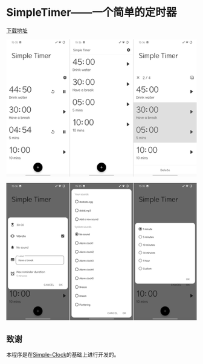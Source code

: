 # SimpleTimer——一个简单的定时器

[下载地址](https://github.com/Jack54s/SimpleTimer/releases/tag/1.2.3 "下载地址")

![首页](https://raw.githubusercontent.com/Jack54s/ImgRepo/main/SimpleTimer/Homepage.png)

![设置](https://raw.githubusercontent.com/Jack54s/ImgRepo/main/SimpleTimer/Setting.png)

## 致谢

本程序是在[Simple-Clock](https://github.com/SimpleMobileTools/Simple-Clock)的基础上进行开发的。